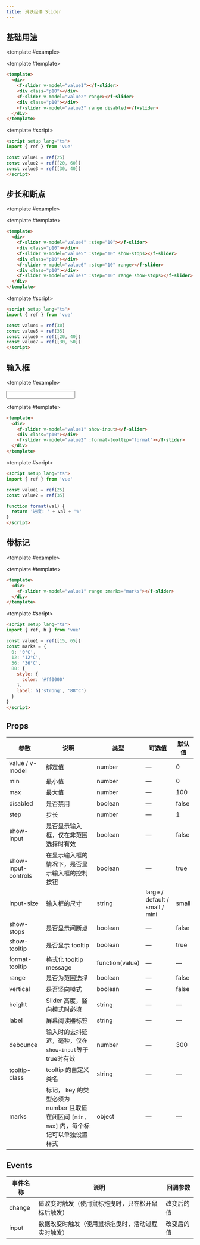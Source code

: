 ```yaml
---
title: 滑块组件 Slider
---
```


<script setup>
import Basic from './demo/Slider/Basic.vue'
import Step from './demo/Slider/Step.vue'
import Input from './demo/Slider/Input.vue'
import Mark from './demo/Slider/Mark.vue'
</script>

#####

<card>

## 基础用法

<template #example>

  <Basic/>
  
</template>

<template #template>

```html
<template>
  <div>
    <f-slider v-model="value1"></f-slider>
    <div class="p10"></div>
    <f-slider v-model="value2" range></f-slider>
    <div class="p10"></div>
    <f-slider v-model="value3" range disabled></f-slider>
  </div>
</template>
```

</template>

<template #script>

```html
<script setup lang="ts">
import { ref } from 'vue'

const value1 = ref(25)
const value2 = ref([20, 60])
const value3 = ref([30, 40])
</script>
```

</template>

</card>

<card>

## 步长和断点

<template #example>

  <Step/>
  
</template>

<template #template>

```html
<template>
  <div>
    <f-slider v-model="value4" :step="10"></f-slider>
    <div class="p10"></div>
    <f-slider v-model="value5" :step="10" show-stops></f-slider>
    <div class="p10"></div>
    <f-slider v-model="value6" :step="10" range></f-slider>
    <div class="p10"></div>
    <f-slider v-model="value7" :step="10" range show-stops></f-slider>
  </div>
</template>
```

</template>

<template #script>

```html
<script setup lang="ts">
import { ref } from 'vue'

const value4 = ref(30)
const value5 = ref(35)
const value6 = ref([20, 40])
const value7 = ref([30, 50])
</script>
```

</template>

</card>

<card>

## 输入框

<template #example>

  <Input/>
  
</template>

<template #template>

```html
<template>
  <div>
    <f-slider v-model="value1" show-input></f-slider>
    <div class="p10"></div>
    <f-slider v-model="value2" :format-tooltip="format"></f-slider>
  </div>
</template>
```

</template>

<template #script>

```html
<script setup lang="ts">
import { ref } from 'vue'

const value1 = ref(25)
const value2 = ref(35)

function format(val) {
  return '进度: ' + val + '%'
}
</script>
```

</template>

</card>

<card>

## 带标记

<template #example>

  <Mark/>
  
</template>

<template #template>

```html
<template>
  <div>
    <f-slider v-model="value1" range :marks="marks"></f-slider>
  </div>
</template>
```

</template>

<template #script>

```html
<script setup lang="ts">
import { ref, h } from 'vue'

const value1 = ref([15, 65])
const marks = {
  0: '0°C',
  12: '12°C',
  36: '36°C',
  88: {
    style: {
      color: '#ff0000'
    },
    label: h('strong', '88°C')
  }
}
</script>
```

</template>

</card>

## Props

| 参数                | 说明                                                                                    | 类型            | 可选值                         | 默认值 |
| ------------------- | --------------------------------------------------------------------------------------- | --------------- | ------------------------------ | ------ |
| value / v-model     | 绑定值                                                                                  | number          | —                              | 0      |
| min                 | 最小值                                                                                  | number          | —                              | 0      |
| max                 | 最大值                                                                                  | number          | —                              | 100    |
| disabled            | 是否禁用                                                                                | boolean         | —                              | false  |
| step                | 步长                                                                                    | number          | —                              | 1      |
| show-input          | 是否显示输入框，仅在非范围选择时有效                                                    | boolean         | —                              | false  |
| show-input-controls | 在显示输入框的情况下，是否显示输入框的控制按钮                                          | boolean         | —                              | true   |
| input-size          | 输入框的尺寸                                                                            | string          | large / default / small / mini | small  |
| show-stops          | 是否显示间断点                                                                          | boolean         | —                              | false  |
| show-tooltip        | 是否显示 tooltip                                                                        | boolean         | —                              | true   |
| format-tooltip      | 格式化 tooltip message                                                                  | function(value) | —                              | —      |
| range               | 是否为范围选择                                                                          | boolean         | —                              | false  |
| vertical            | 是否竖向模式                                                                            | boolean         | —                              | false  |
| height              | Slider 高度，竖向模式时必填                                                             | string          | —                              | —      |
| label               | 屏幕阅读器标签                                                                          | string          | —                              | —      |
| debounce            | 输入时的去抖延迟，毫秒，仅在`show-input`等于true时有效                                  | number          | —                              | 300    |
| tooltip-class       | tooltip 的自定义类名                                                                    | string          | —                              | —      |
| marks               | 标记， key 的类型必须为 number 且取值在闭区间 `[min, max]` 内，每个标记可以单独设置样式 | object          | —                              | —      |

## Events

| 事件名称 | 说明                                               | 回调参数   |
| -------- | -------------------------------------------------- | ---------- |
| change   | 值改变时触发（使用鼠标拖曳时，只在松开鼠标后触发） | 改变后的值 |
| input    | 数据改变时触发（使用鼠标拖曳时，活动过程实时触发） | 改变后的值 |
